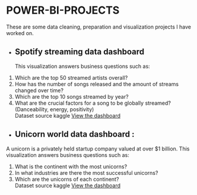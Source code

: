 # POWER-BI-PROJECTS
These are some data cleaning, preparation and visualization projects I have worked on.
- ## Spotify streaming data dashboard
  This visualization answers business questions such as:
1. Which are the top 50 streamed artists overall?
2. How has the number of songs released and the amount of streams changed over time?
3. Which are the top 10 songs streamed by year?
4. What are the crucial factors for a song to be globally streamed? (Danceability, energy, positivity)<br>
Dataset source kaggle [View the dashboard](https://app.powerbi.com/view?r=eyJrIjoiMjY1YTEwMWQtOTQ2MS00NjBiLThhODItNDNiNTA1ZWU2NDJmIiwidCI6Ijc2NDEwNWJhLTMxMTUtNGQyYS04ODU0LWMwYmM4NjBiZmJhZCJ9)
  
- ## Unicorn world data dashboard :
A unicorn is a privately held startup company valued at over $1 billion. This visualization answers business questions such as:
1. What is the continent with the most unicorns?
2. In what industries are there the most successful unicorns?
3. Which are the unicorns of each continent? <br>
Dataset source kaggle [View the dashboard](https://app.powerbi.com/view?r=eyJrIjoiODE4NmNjNjItMDFkMS00OWUwLWEwNmMtN2IwYmZiYmI0MDNiIiwidCI6Ijc2NDEwNWJhLTMxMTUtNGQyYS04ODU0LWMwYmM4NjBiZmJhZCJ9)

  
